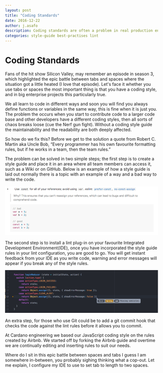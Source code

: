 ```yaml
---
layout: post
title: "Coding Standards"
date: 2016-12-22
author: j.asafo
description: Coding standards are often a problem in real production environments, find out how we resolve these problems at Cardano Engineering.
categories: style-guide best-practises lint
---
```


# Coding Standards
Fans of the hit show Silicon Valley, may remember an episode in season 3, which highlighted the epic battle between tabs and spaces where the situation got a little heated (I love that episode). Let's face it whether you use tabs or spaces the most important thing is that you have a coding style, and in big enterprise projects this particularly true.

We all learn to code in different ways and soon you will find you always define functions or variables in the same way, this is fine when it is just you. The problem the occurs when you start to contribute code to a larger code base and other developers have a different coding styles, then all sorts of chaos breaks loose (cue the Nerf gun fight). Without a coding style guide the maintainability and the readability are both deeply affected.

So how do we fix this? Before we get to the solution a quote from Robert C. Martin aka Uncle Bob, “Every programmer has his own favourite formatting rules, but if he works in a team, then the team rules.”

The problem can be solved in two simple steps; the first step is to create a style guide and place it in an area where all team members can access it, such as a Wiki or on GitHub. Below is an example of how a style guide is laid out normally there is a topic with an example of a way and a bad way to write the code.

![Style Code Example](../assets/images/post-images/code-example.png)

The second step is to install a lint plug-in on your favourite Integrated Development Environment(IDE), once you have incorporated the style guide rules in your lint configuration, you are good to go. You will get instant feedback from your IDE as you write code, warning and error messages will appear if you break any of the style rules.

![Lint Code Example](../assets/images/post-images/lint-example.png)

An extra step, for those who use Git could be to add a git commit hook that checks the code against the lint rules before it allows you to commit.

At Cardano engineering we based our JavaScript coding style on the rules created by Airbnb. We started off by forking the Airbnb guide and overtime we are continually editing and inserting rules to suit our needs.

Where do I sit in this epic battle between spaces and tabs I guess I am somewhere in-between, you probably sighing thinking what a cop-out. Let me explain, I configure my IDE to use to set tab to length to two spaces.  
